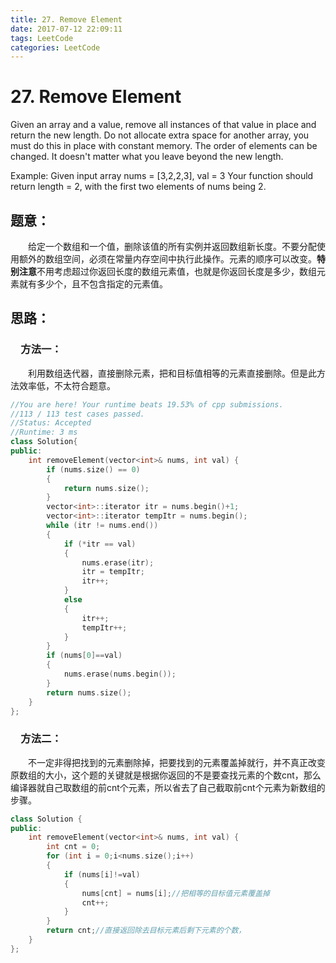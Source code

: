```yaml
---
title: 27. Remove Element
date: 2017-07-12 22:09:11
tags: LeetCode
categories: LeetCode
---
```


# 27. Remove Element

Given an array and a value, remove all instances of that value in place and return the new length.
Do not allocate extra space for another array, you must do this in place with constant memory.
The order of elements can be changed. It doesn't matter what you leave beyond the new length.

Example:
Given input array nums = [3,2,2,3], val = 3
Your function should return length = 2, with the first two elements of nums being 2.

<!--more-->

## 题意：

　　给定一个数组和一个值，删除该值的所有实例并返回数组新长度。不要分配使用额外的数组空间，必须在常量内存空间中执行此操作。元素的顺序可以改变。**特别注意**不用考虑超过你返回长度的数组元素值，也就是你返回长度是多少，数组元素就有多少个，且不包含指定的元素值。

## 思路：

### 　方法一：

　　利用数组迭代器，直接删除元素，把和目标值相等的元素直接删除。但是此方法效率低，不太符合题意。

```C++
//You are here! Your runtime beats 19.53% of cpp submissions.
//113 / 113 test cases passed.
//Status: Accepted
//Runtime: 3 ms
class Solution{
public:
	int removeElement(vector<int>& nums, int val) {
		if (nums.size() == 0)
		{
			return nums.size();
		}
		vector<int>::iterator itr = nums.begin()+1;
		vector<int>::iterator tempItr = nums.begin();
		while (itr != nums.end())
		{
			if (*itr == val)
			{
				nums.erase(itr);
				itr = tempItr;
				itr++;
			}
			else
			{
				itr++;
				tempItr++;
			}
		}
		if (nums[0]==val)
		{
			nums.erase(nums.begin());
		}
		return nums.size();
	}
};
```

### 　方法二：

　　不一定非得把找到的元素删除掉，把要找到的元素覆盖掉就行，并不真正改变原数组的大小，这个题的关键就是根据你返回的不是要查找元素的个数cnt，那么编译器就自己取数组的前cnt个元素，所以省去了自己截取前cnt个元素为新数组的步骤。

```c++
class Solution {
public:
	int removeElement(vector<int>& nums, int val) {
		int cnt = 0;
		for (int i = 0;i<nums.size();i++)
		{
			if (nums[i]!=val)
			{
				nums[cnt] = nums[i];//把相等的目标值元素覆盖掉
				cnt++;
			}
		}
		return cnt;//直接返回除去目标元素后剩下元素的个数，
	}
};
```

